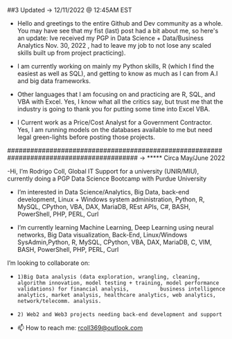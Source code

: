 ##3 Updated -> 12/11/2022 @ 12:45AM EST

- Hello and greetings to the entire Github and Dev community as a whole. You may have see that my fist (last) post had a bit about me, so here's
an update: Ive received my PGP in Data Science + Data/Business Analytics Nov. 30, 2022 , had to leave my job to not lose any scaled skills built up from project practicing).

- I am currently working on mainly my Python skills, R (which I find the easiest as well as SQL), and getting to know as much as I can from A.I and big data frameworks.
- Other languages that I am focusing on and practicing are R, SQL, and VBA with Excel. Yes, I know what all the critics say, but trust me that the 
industry is going to thank you for putting some time into Excel VBA.

- I Current work as a Price/Cost Analyst for a Government Contractor. Yes, I am running models on the databases available to me but need legal green-lights before posting those projects.

##########################################################################################
-> ***** Circa May/June 2022

-Hi, I’m Rodrigo Coll, Global IT Support for a university (UNIR/MIU), currently doing a PGP Data Science Bootcamp with Purdue University 

-  I’m interested in Data Science/Analytics, Big Data, back-end development, Linux + Windows system administration, Python, R, MySQL, CPython, VBA, DAX, MariaDB, REst      APIs, C#, BASH, PowerShell, PHP, PERL, Curl 

- I’m currently learning Machine Learning, Deep Learning using neural networks, Big Data visualization, Back-End, Linux/Windows SysAdmin,Python, R, MySQL, CPython, VBA, DAX, MariaDB, C, VIM, BASH, PowerShell, PHP, PERL, Curl

I’m looking to collaborate on:
-     1)Big Data analysis (data exploration, wrangling, cleaning, algorithm innovation, model testing + training, model performance validations) for financial analysis,          business intelligence analytics, market analysis, healthcare analytics, web analytics, network/telecomm. analysis.
-     2) Web2 and Web3 projects needing back-end development and support 



- 📫 How to reach me: rcoll369@outlook.com

<!---
collerepo/collerepo is a ✨ special ✨ repository because its `README.md` (this file) appears on your GitHub profile.
You can click the Preview link to take a look at your changes.
--->
